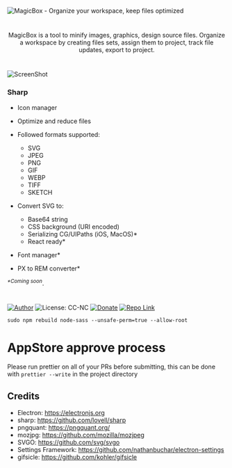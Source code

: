 ![MagicBox - Organize your workspace, keep files optimized](https://katrukhin.com/magic-box/github-header-3.jpg)

#

<p align=center>MagicBox is a tool to minify images, graphics, design source files. Organize a workspace by creating files sets, assign them to project, track file updates, export to project.</p>

#

![ScreenShot](https://katrukhin.com/magic-box/screen-shot-4.png)

### Sharp

- Icon manager
- Optimize and reduce files
- Followed formats supported:
  - SVG
  - JPEG
  - PNG
  - GIF
  - WEBP
  - TIFF
  - SKETCH

- Convert SVG to:
  - Base64 string
  - CSS background (URI encoded)
  - Serializing CG/UIPaths (iOS, MacOS)*
  - React ready*
- Font manager*
- PX to REM converter*



 <sup><i>*Coming soon</i></sup>. 
#

[![Author](https://img.shields.io/badge/Author-katrukhin-brightgreen.svg)](https://katrukhin.com)
![License: CC-NC](https://img.shields.io/badge/License-CCNC-blue.svg)
[![Donate](https://img.shields.io/badge/Donate-PayPal-brightgreen.svg)](https://paypal.me/katrukhin)
[![Repo Link](https://img.shields.io/badge/Repo-Link-black.svg)](https://github.com/akatrukhin/MagicBox)


```
sudo npm rebuild node-sass --unsafe-perm=true --allow-root
```

# AppStore approve process

Please run prettier on all of your PRs before submitting, this can be done with `prettier --write` in the project directory

## Credits
* Electron: <https://electronjs.org>
* sharp: <https://github.com/lovell/sharp>
* pngquant: <https://pngquant.org/>
* mozjpg: <https://github.com/mozilla/mozjpeg>
* SVGO: <https://github.com/svg/svgo>
* Settings Framework: <https://github.com/nathanbuchar/electron-settings>
* gifsicle: <https://github.com/kohler/gifsicle>

